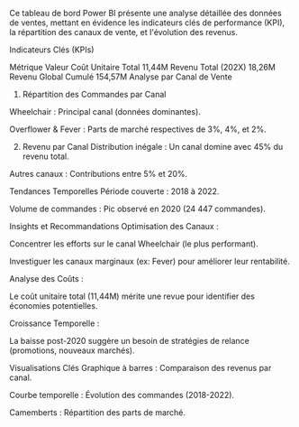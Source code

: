 Ce tableau de bord Power BI présente une analyse détaillée des données de ventes, mettant en évidence les indicateurs clés de performance (KPI), la répartition des canaux de vente, et l'évolution des revenus.

Indicateurs Clés (KPIs)

Métrique	Valeur
Coût Unitaire Total	11,44M
Revenu Total (202X)	18,26M
Revenu Global Cumulé	154,57M
Analyse par Canal de Vente
1. Répartition des Commandes par Canal

Wheelchair : Principal canal (données dominantes).

Overflower & Fever : Parts de marché respectives de 3%, 4%, et 2%.

2. Revenu par Canal
Distribution inégale : Un canal domine avec 45% du revenu total.

Autres canaux : Contributions entre 5% et 20%.

Tendances Temporelles
Période couverte : 2018 à 2022.

Volume de commandes : Pic observé en 2020 (24 447 commandes).

Insights et Recommandations
Optimisation des Canaux :

Concentrer les efforts sur le canal Wheelchair (le plus performant).

Investiguer les canaux marginaux (ex: Fever) pour améliorer leur rentabilité.

Analyse des Coûts :

Le coût unitaire total (11,44M) mérite une revue pour identifier des économies potentielles.

Croissance Temporelle :

La baisse post-2020 suggère un besoin de stratégies de relance (promotions, nouveaux marchés).

Visualisations Clés
Graphique à barres : Comparaison des revenus par canal.

Courbe temporelle : Évolution des commandes (2018-2022).

Camemberts : Répartition des parts de marché.
